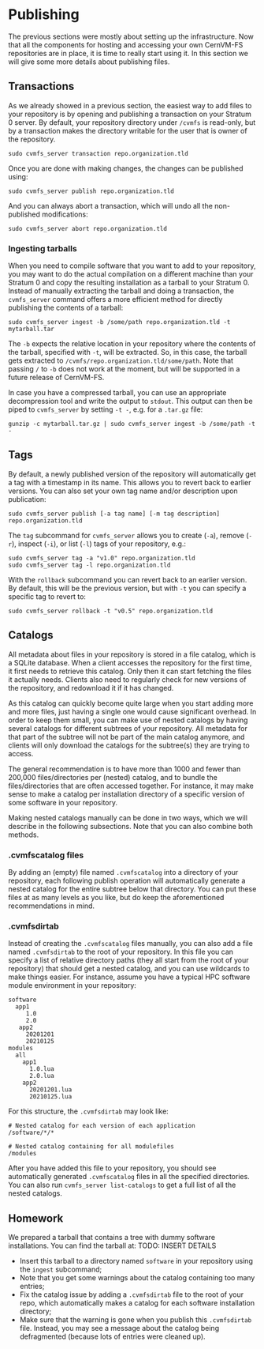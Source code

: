 # Publishing

The previous sections were mostly about setting up the infrastructure. Now that all the components for hosting and accessing your own CernVM-FS repositories are in place, it is time to really start using it.
In this section we will give some more details about publishing files.

## Transactions

As we already showed in a previous section, the easiest way to add files to your repository is by opening and publishing a transaction on your Stratum 0 server.
By default, your repository directory under `/cvmfs` is read-only, but by a transaction makes the directory writable for the user that is owner of the repository.
```
sudo cvmfs_server transaction repo.organization.tld
```

Once you are done with making changes, the changes can be published using:
```
sudo cvmfs_server publish repo.organization.tld
```

And you can always abort a transaction, which will undo all the non-published modifications:
```
sudo cvmfs_server abort repo.organization.tld
```

### Ingesting tarballs

When you need to compile software that you want to add to your repository, you may want to do the actual compilation on a different machine than your Stratum 0 and copy the resulting installation as a tarball to your Stratum 0. Instead of manually extracting the tarball and doing a transaction, the `cvmfs_server` command offers a more efficient method for directly publishing the contents of a tarball:
```
sudo cvmfs_server ingest -b /some/path repo.organization.tld -t mytarball.tar
```
The `-b` expects the relative location in your repository where the contents of the tarball, specified with `-t`, will be extracted. So, in this case, the tarball gets extracted to `/cvmfs/repo.organization.tld/some/path`. Note that passing `/` to `-b` does not work at the moment, but will be supported in a future release of CernVM-FS.

In case you have a compressed tarball, you can use an appropriate decompression tool and write the output to `stdout`.
This output can then be piped to `cvmfs_server` by setting `-t -`, e.g. for a `.tar.gz` file:
```
gunzip -c mytarball.tar.gz | sudo cvmfs_server ingest -b /some/path -t -
```


## Tags

By default, a newly published version of the repository will automatically get a tag with a timestamp in its name. This allows you to revert back to earlier versions.
You can also set your own tag name and/or description upon publication:
```
sudo cvmfs_server publish [-a tag name] [-m tag description] repo.organization.tld
```

The `tag` subcommand for `cvmfs_server` allows you to create (`-a`), remove (`-r`), inspect (`-i`), or list (`-l`) tags of your repository, e.g.:
```
sudo cvmfs_server tag -a "v1.0" repo.organization.tld
sudo cvmfs_server tag -l repo.organization.tld
```

With the `rollback` subcommand you can revert back to an earlier version. By default, this will be the previous version, but with `-t` you can specify a specific tag to revert to:
```
sudo cvmfs_server rollback -t "v0.5" repo.organization.tld
```

## Catalogs
All metadata about files in your repository is stored in a file catalog, which is a SQLite database. When a client accesses the repository for the first time, it first needs to retrieve this catalog. Only then it can start fetching the files it actually needs. Clients also need to regularly check for new versions of the repository, and redownload it if it has changed.

As this catalog can quickly become quite large when you start adding more and more files, just having a single one would cause significant overhead.  In order to keep them small, you can make use of nested catalogs by having several catalogs for different subtrees of your repository. All metadata for that part of the subtree will not be part of the main catalog anymore, and clients will only download the catalogs for the subtree(s) they are trying to access.

The general recommendation is to have more than 1000 and fewer than 200,000 files/directories per (nested) catalog, and to bundle the files/directories that are often accessed together. For instance, it may make sense to make a catalog per installation directory of a specific version of some software in your repository.

Making nested catalogs manually can be done in two ways, which we will describe in the following subsections. Note that you can also combine both methods.

### .cvmfscatalog files
By adding an (empty) file named `.cvmfscatalog` into a directory of your repository, each following publish operation will automatically generate a nested catalog for the entire subtree below that directory. You can put these files at as many levels as you like, but do keep the aforementioned recommendations in mind.

### .cvmfsdirtab
Instead of creating the `.cvmfscatalog` files manually, you can also add a file named `.cvmfsdirtab` to the root of your repository. In this file you can specify a list of relative directory paths (they all start from the root of your repository) that should get a nested catalog, and you can use wildcards to make things easier. For instance, assume you have a typical HPC software module environment in your repository:
```
software
  app1
     1.0
     2.0
   app2
     20201201
     20210125
modules
  all
    app1
      1.0.lua
      2.0.lua
    app2
      20201201.lua
      20210125.lua
```

For this structure, the `.cvmfsdirtab` may look like:
```
# Nested catalog for each version of each application
/software/*/*

# Nested catalog containing for all modulefiles
/modules
```

After you have added this file to your repository, you should see automatically generated `.cvmfscatalog` files in all the specified directories. You can also run `cvmfs_server list-catalogs` to get a full list of all the nested catalogs.


## Homework
We prepared a tarball that contains a tree with dummy software installations. You can find the tarball at:
TODO: INSERT DETAILS

- Insert this tarball to a directory named `software` in your repository using the `ingest` subcommand;
- Note that you get some warnings about the catalog containing too many entries;
- Fix the catalog issue by adding a `.cvmfsdirtab` file to the root of your repo, which automatically makes a catalog for each software installation directory;
- Make sure that the warning is gone when you publish this `.cvmfsdirtab` file. Instead, you may see a message about the catalog being defragmented (because lots of entries were cleaned up).
